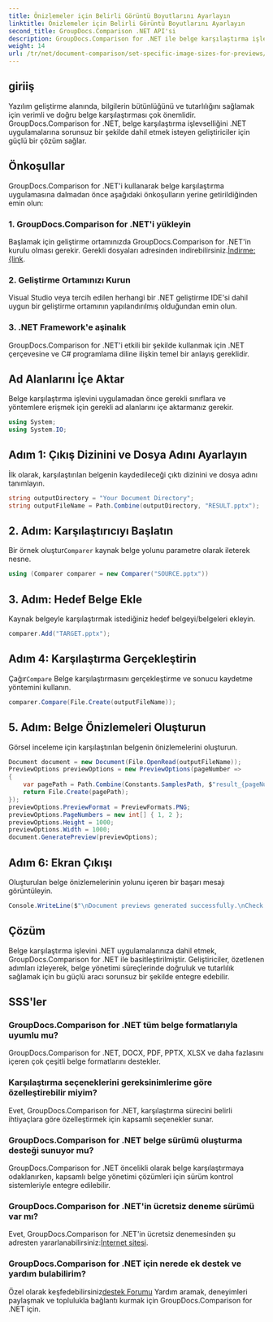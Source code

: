 ```yaml
---
title: Önizlemeler için Belirli Görüntü Boyutlarını Ayarlayın
linktitle: Önizlemeler için Belirli Görüntü Boyutlarını Ayarlayın
second_title: GroupDocs.Comparison .NET API'si
description: GroupDocs.Comparison for .NET ile belge karşılaştırma işlevini .NET uygulamalarınıza zahmetsizce entegre edin.
weight: 14
url: /tr/net/document-comparison/set-specific-image-sizes-for-previews/
---
```

## giriiş
Yazılım geliştirme alanında, bilgilerin bütünlüğünü ve tutarlılığını sağlamak için verimli ve doğru belge karşılaştırması çok önemlidir. GroupDocs.Comparison for .NET, belge karşılaştırma işlevselliğini .NET uygulamalarına sorunsuz bir şekilde dahil etmek isteyen geliştiriciler için güçlü bir çözüm sağlar.
## Önkoşullar
GroupDocs.Comparison for .NET'i kullanarak belge karşılaştırma uygulamasına dalmadan önce aşağıdaki önkoşulların yerine getirildiğinden emin olun:
### 1. GroupDocs.Comparison for .NET'i yükleyin
 Başlamak için geliştirme ortamınızda GroupDocs.Comparison for .NET'in kurulu olması gerekir. Gerekli dosyaları adresinden indirebilirsiniz.[İndirme: {link](https://releases.groupdocs.com/comparison/net/).
### 2. Geliştirme Ortamınızı Kurun
Visual Studio veya tercih edilen herhangi bir .NET geliştirme IDE'si dahil uygun bir geliştirme ortamının yapılandırılmış olduğundan emin olun.
### 3. .NET Framework'e aşinalık
GroupDocs.Comparison for .NET'i etkili bir şekilde kullanmak için .NET çerçevesine ve C# programlama diline ilişkin temel bir anlayış gereklidir.

## Ad Alanlarını İçe Aktar
Belge karşılaştırma işlevini uygulamadan önce gerekli sınıflara ve yöntemlere erişmek için gerekli ad alanlarını içe aktarmanız gerekir.
```csharp
using System;
using System.IO;
```
## Adım 1: Çıkış Dizinini ve Dosya Adını Ayarlayın
İlk olarak, karşılaştırılan belgenin kaydedileceği çıktı dizinini ve dosya adını tanımlayın.
```csharp
string outputDirectory = "Your Document Directory";
string outputFileName = Path.Combine(outputDirectory, "RESULT.pptx");
```
## 2. Adım: Karşılaştırıcıyı Başlatın
 Bir örnek oluştur`Comparer` kaynak belge yolunu parametre olarak ileterek nesne.
```csharp
using (Comparer comparer = new Comparer("SOURCE.pptx"))
```
## 3. Adım: Hedef Belge Ekle
Kaynak belgeyle karşılaştırmak istediğiniz hedef belgeyi/belgeleri ekleyin.
```csharp
comparer.Add("TARGET.pptx");
```
## Adım 4: Karşılaştırma Gerçekleştirin
 Çağır`Compare` Belge karşılaştırmasını gerçekleştirme ve sonucu kaydetme yöntemini kullanın.
```csharp
comparer.Compare(File.Create(outputFileName));
```
## 5. Adım: Belge Önizlemeleri Oluşturun
Görsel inceleme için karşılaştırılan belgenin önizlemelerini oluşturun.
```csharp
Document document = new Document(File.OpenRead(outputFileName));
PreviewOptions previewOptions = new PreviewOptions(pageNumber =>
{
    var pagePath = Path.Combine(Constants.SamplesPath, $"result_{pageNumber}.png");
    return File.Create(pagePath);
});
previewOptions.PreviewFormat = PreviewFormats.PNG;
previewOptions.PageNumbers = new int[] { 1, 2 };
previewOptions.Height = 1000;
previewOptions.Width = 1000;
document.GeneratePreview(previewOptions);
```
## Adım 6: Ekran Çıkışı
Oluşturulan belge önizlemelerinin yolunu içeren bir başarı mesajı görüntüleyin.
```csharp
Console.WriteLine($"\nDocument previews generated successfully.\nCheck output in {outputDirectory}.");
```

## Çözüm
Belge karşılaştırma işlevini .NET uygulamalarınıza dahil etmek, GroupDocs.Comparison for .NET ile basitleştirilmiştir. Geliştiriciler, özetlenen adımları izleyerek, belge yönetimi süreçlerinde doğruluk ve tutarlılık sağlamak için bu güçlü aracı sorunsuz bir şekilde entegre edebilir.
## SSS'ler
### GroupDocs.Comparison for .NET tüm belge formatlarıyla uyumlu mu?
GroupDocs.Comparison for .NET, DOCX, PDF, PPTX, XLSX ve daha fazlasını içeren çok çeşitli belge formatlarını destekler.
### Karşılaştırma seçeneklerini gereksinimlerime göre özelleştirebilir miyim?
Evet, GroupDocs.Comparison for .NET, karşılaştırma sürecini belirli ihtiyaçlara göre özelleştirmek için kapsamlı seçenekler sunar.
### GroupDocs.Comparison for .NET belge sürümü oluşturma desteği sunuyor mu?
GroupDocs.Comparison for .NET öncelikli olarak belge karşılaştırmaya odaklanırken, kapsamlı belge yönetimi çözümleri için sürüm kontrol sistemleriyle entegre edilebilir.
### GroupDocs.Comparison for .NET'in ücretsiz deneme sürümü var mı?
 Evet, GroupDocs.Comparison for .NET'in ücretsiz denemesinden şu adresten yararlanabilirsiniz:[İnternet sitesi](https://releases.groupdocs.com/).
### GroupDocs.Comparison for .NET için nerede ek destek ve yardım bulabilirim?
 Özel olarak keşfedebilirsiniz[destek Forumu](https://forum.groupdocs.com/c/comparison/12) Yardım aramak, deneyimleri paylaşmak ve toplulukla bağlantı kurmak için GroupDocs.Comparison for .NET için.